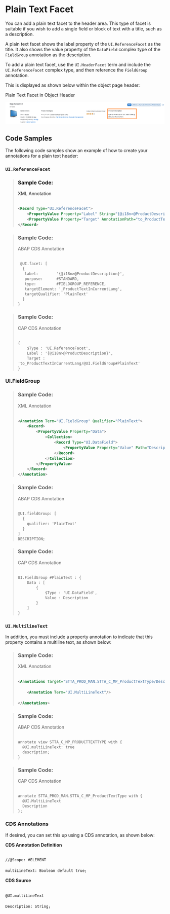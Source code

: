 <!-- loio1da0926a5d404c5586cd8b4f73d1cf4a -->

# Plain Text Facet

You can add a plain text facet to the header area. This type of facet is suitable if you wish to add a single field or block of text with a title, such as a description.

A plain text facet shows the label property of the `UI.ReferenceFacet` as the title. It also shows the value property of the `DataField` complex type of the `FieldGroup` annotation as the description.

To add a plain text facet, use the `UI.HeaderFacet` term and include the `UI.ReferenceFacet` complex type, and then reference the `FieldGroup` annotation.

This is displayed as shown below within the object page header:

   
  
<a name="loio1da0926a5d404c5586cd8b4f73d1cf4a__fig_e2l_y1c_3v"/>Plain Text Facet in Object Header

 ![](images/Object_Page_Header_Plain_Text_Facet_c2970f8.png "Plain Text Facet in Object Header") 



## Code Samples

The following code samples show an example of how to create your annotations for a plain text header:



### `UI.ReferenceFacet`

> ### Sample Code:  
> XML Annotation
> 
> ```xml
> 
> <Record Type="UI.ReferenceFacet">
>     <PropertyValue Property="Label" String="{@i18n>@ProductDescription}"/>
>     <PropertyValue Property="Target" AnnotationPath="to_ProductTextInCurrentLang/@UI.FieldGroup#PlainText"/>
> </Record>
> ```

> ### Sample Code:  
> ABAP CDS Annotation
> 
> ```
> 
>  @UI.facet: [
>   {
>    label:        '{@i18n>@ProductDescription}',
>    purpose:      #STANDARD,
>    type:         #FIELDGROUP_REFERENCE,
>    targetElement: '_ProductTextInCurrentLang',
>    targetQualifier: 'PlainText'
>   }
> }
> 
> ```

> ### Sample Code:  
> CAP CDS Annotation
> 
> ```
> 
> {
>     $Type : 'UI.ReferenceFacet',
>     Label : '{@i18n>@ProductDescription}',
>     Target : 'to_ProductTextInCurrentLang/@UI.FieldGroup#PlainText'
> }
> ```



### **UI.FieldGroup**

> ### Sample Code:  
> XML Annotation
> 
> ```xml
> 
> <Annotation Term="UI.FieldGroup" Qualifier="PlainText">
>     <Record>
>         <PropertyValue Property="Data">
>             <Collection>
>                 <Record Type="UI.DataField">
>                     <PropertyValue Property="Value" Path="Description"/>
>                 </Record>
>             </Collection>
>         </PropertyValue>
>     </Record>
> </Annotation>
> 
> ```

> ### Sample Code:  
> ABAP CDS Annotation
> 
> ```
> 
> @UI.fieldGroup: [
>   {
>     qualifier: 'PlainText'
>   }
> ]
> DESCRIPTION;
> ```

> ### Sample Code:  
> CAP CDS Annotation
> 
> ```
> 
> UI.FieldGroup #PlainText : {
>     Data : [
>         {
>             $Type : 'UI.DataField',
>             Value : Description
>         }
>     ]
> }
> 
> ```



### `UI.MultilineText`

In addition, you must include a property annotation to indicate that this property contains a multiline text, as shown below:

> ### Sample Code:  
> XML Annotation
> 
> ```xml
> 
> <Annotations Target="STTA_PROD_MAN.STTA_C_MP_ProductTextType/Description">
> 
>     <Annotation Term="UI.MultiLineText"/>
> 
> </Annotations>
> 
> ```

> ### Sample Code:  
> ABAP CDS Annotation
> 
> ```
> 
> annotate view STTA_C_MP_PRODUCTTEXTTYPE with {
>   @UI.multiLineText: true
>   description;
> }
> ```

> ### Sample Code:  
> CAP CDS Annotation
> 
> ```
> 
> annotate STTA_PROD_MAN.STTA_C_MP_ProductTextType with {
> 	@UI.MultiLineText
> 	Description
> };
> ```



### CDS Annotations

If desired, you can set this up using a CDS annotation, as shown below:

**CDS Annotation Definition**

```xml

//@Scope: #ELEMENT

multiLineText: Boolean default true;

```

**CDS Source**

```xml

@UI.multiLineText

Description: String;

```

